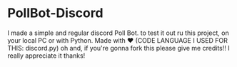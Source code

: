 # PollBot-Discord
I made a simple and regular discord Poll Bot. to test it out  ru this project, on your local PC or with Python. Made with ♥  (CODE LANGUAGE I USED FOR THIS: discord.py) oh and, if you're gonna fork this please give me credits!! I really appreciate it thanks!

